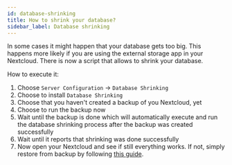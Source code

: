 ```yaml
---
id: database-shrinking
title: How to shrink your database?
sidebar_label: Database shrinking
---
```


In some cases it might happen that your database gets too big. This happens more likely if you are using the external storage app in your Nextcloud. There is now a script that allows to shrink your database.

How to execute it:
1. Choose `Server Configuration` -> `Database Shrinking`
1. Choose to install `Database Shrinking`
1. Choose that you haven't created a backup of you Nextcloud, yet
1. Choose to run the backup now
1. Wait until the backup is done which will automatically execute and run the database shrinking process after the backup was created successfully
1. Wait until it reports that shrinking was done successfully
1. Now open your Nextcloud and see if still everything works. If not, simply restore from backup by following [this guide](./restore-system).
